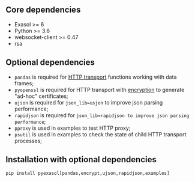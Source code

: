 ## Core dependencies

- Exasol >= 6
- Python >= 3.6
- websocket-client >= 0.47
- rsa

## Optional dependencies

- `pandas` is required for [HTTP transport](/docs/HTTP_TRANSPORT.md) functions working with data frames;
- `pyopenssl` is required for HTTP transport with [encryption](/docs/ENCRYPTION.md) to generate "ad-hoc" certificates;
- `ujson` is required for `json_lib=usjon` to improve json parsing performance;
- `rapidjson` is required for `json_lib=rapidjson to improve json parsing performance`;
- `pproxy` is used in examples to test HTTP proxy;
- `psutil` is used in examples to check the state of child HTTP transport processes;

## Installation with optional dependencies

```
pip install pyexasol[pandas,encrypt,ujson,rapidjson,examples]
```
